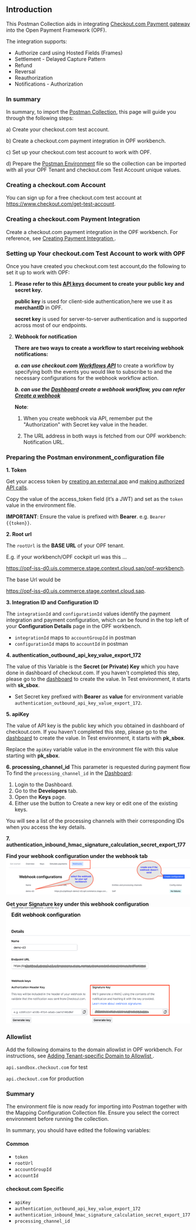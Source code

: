 ## Introduction ##
This Postman Collection aids in integrating [Checkout.com Payment gateway](https://www.checkout.com/docs) into the Open Payment Framework (OPF).

The integration supports:

* Authorize card using Hosted Fields (Frames)
* Settlement - Delayed Capture Pattern
* Refund
* Reversal
* Reauthorization
* Notifications - Authorization


### In summary ###
In summary, to import the [Postman Collection](mapping_configuration.json), this page will guide you through the following steps:

a) Create your checkout.com test account.

b) Create a checkout.com payment integration in OPF workbench.

c) Set up your checkout.com test account to work with OPF.

d) Prepare the [Postman Environment](environment_configuration.json) file so the collection can be imported with all your OPF Tenant and checkout.com Test Account unique values. 

### Creating a checkout.com Account ###
You can sign up for a free checkout.com test account at https://www.checkout.com/get-test-account.


### Creating a checkout.com Payment Integration ###
Create a checkout.com payment integration in the OPF workbench. For reference, see [Creating Payment Integration
](https://help.sap.com/docs/OPEN_PAYMENT_FRAMEWORK/3580ff1b17144b8780c055bbb7c2bed3/20a64f954df1425391757759011e7e6b.html).


### Setting up Your checkout.com Test Account to work with OPF ###
Once you have created you checkout.com test account,do the following to set it up to work with OPF:
1. **Please refer to this [API keys](https://www.checkout.com/docs/developer-resources/api/manage-api-keys/api-keys) document to create your public key and secret key.**

   **public key** is used for client-side authentication,here we use it as **merchantID** in OPF.
   
   **secret key** is used for server-to-server authentication and is supported across most of our endpoints.

2. **Webhook for notification**

   **There are two ways to create a workflow to start receiving webhook notifications:**

   ***a. can use checkout.com [Workflows API](https://www.checkout.com/docs/developer-resources/webhooks/manage-webhooks#Add_a_new_workflow)*** to create a workflow by specifying both the events you would like to subscribe to and the necessary configurations for the webhook workflow action.

   ***b. can use the [Dashboard](https://dashboard.checkout.com/) create a webhook workflow, you can refer [Create a webhook](https://www.checkout.com/docs/business-operations/use-the-dashboard/developers/webhooks#Create_a_webhook)***

   **Note**:
   1. When you create webhook via API, remember put the "Authorization" with Secret key value in the header.

   2. The URL address in both ways is fetched from our OPF workbench: Notification URL.


### Preparing the Postman environment_configuration file ###

**1. Token**

Get your access token by [creating an external app](https://help.sap.com/docs/OPEN_PAYMENT_FRAMEWORK/8ccca5bb539a49258e924b467ee4e1c2/d927d21974fe4b368e063f72733bf0fe.html) and [making authorized API calls](https://help.sap.com/docs/OPEN_PAYMENT_FRAMEWORK/8ccca5bb539a49258e924b467ee4e1c2/40c792e66e2942209dc853a43533d78d.html).

Copy the value of the access_token field (it’s a JWT) and set as the ``token`` value in the environment file.

**IMPORTANT**: Ensure the value is prefixed with **Bearer**. e.g. ``Bearer {{token}}``.

**2. Root url**

The ``rootUrl`` is the **BASE URL** of your OPF tenant.

E.g. if your workbench/OPF cockpit url was this …

<https://opf-iss-d0.uis.commerce.stage.context.cloud.sap/opf-workbench>.

The base Url would be

https://opf-iss-d0.uis.commerce.stage.context.cloud.sap.


**3. Integration ID and Configuration ID**

The ``integrationId`` and ``configurationId`` values identify the payment integration and payment configuration, which can be found in the top left of your **Configuration Details** page in the OPF workbench.

* ``integrationId`` maps to ``accountGroupId`` in postman
* ``configurationId`` maps to ``accountId`` in postman

**4. authentication_outbound_api_key_value_export_172**

The value of this Variable is the **Secret (or Private) Key** which you have done in dashboard of checkout.com. If you haven't completed this step, please go to the [dashboard](https://dashboard.checkout.com/) to create the value. In Test environment, it starts with **sk_sbox**.

* Set Secret key prefixed with **Bearer** as **value** for environment variable  ``authentication_outbound_api_key_value_export_172``.


**5. apiKey**

The value of API key is the public key which you obtained in dashboard of checkout.com. If you haven't completed this step, please go to the [dashboard](https://dashboard.checkout.com/) to create the value. In Test environment, it starts with **pk_sbox**.

Replace the ``apiKey`` variable value in the environment file with this value starting with **pk_sbox**.


**6. processing_channel_id**
This parameter is requested during payment flow
To find the ``processing_channel_id`` in the  [Dashboard](https://dashboard.checkout.com/):
1. Login to the Dashboard.
2. Go to the **Developers** tab.
3. Open the **Keys** page.
4. Either use the button to Create a new key or edit one of the existing keys.

You will see a list of the processing channels with their corresponding IDs when you access the key details.


**7. authentication_inbound_hmac_signature_calculation_secret_export_177**

   **Find your webhook configuration under the webhook tab**
   ![](images/signature_key_1.png)

   **Get your Signature key under this webhook configuration**
   ![](images/signature_key_2.png)



### Allowlist
Add the following domains to the domain allowlist in OPF workbench. For instructions, see [Adding Tenant-specific Domain to Allowlist
](https://help.sap.com/docs/OPEN_PAYMENT_FRAMEWORK/3580ff1b17144b8780c055bbb7c2bed3/a6836485b4494cfaad4033b4ee7a9c64.html).


``api.sandbox.checkout.com`` for test

``api.checkout.com`` for production


### Summary

The environment file is now ready for importing into Postman together with the Mapping Configuration Collection file. Ensure you select the correct environment before running the collection.

In summary, you should have edited the following variables: 

#### Common
- ``token``
- ``rootUrl``
- ``accountGroupId``
- ``accountId`` 

#### checkout.com Specific
- ``apiKey``
- ``authentication_outbound_api_key_value_export_172``
- ``authentication_inbound_hmac_signature_calculation_secret_export_177``
- ``processing_channel_id`` 
  
